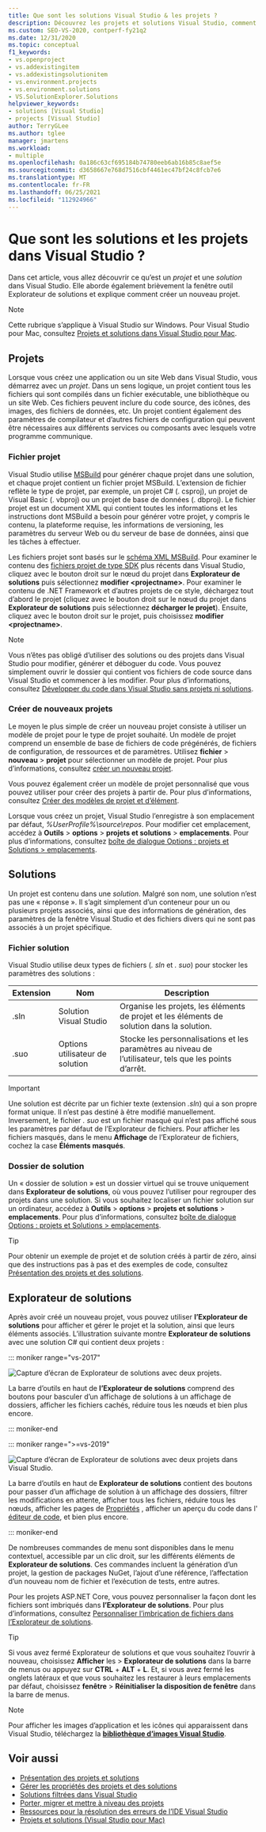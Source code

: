 ```yaml
---
title: Que sont les solutions Visual Studio & les projets ?
description: Découvrez les projets et solutions Visual Studio, comment créer de nouveaux projets à partir d’un modèle et comment afficher & gérer des projets dans Explorateur de solutions.
ms.custom: SEO-VS-2020, contperf-fy21q2
ms.date: 12/31/2020
ms.topic: conceptual
f1_keywords:
- vs.openproject
- vs.addexistingitem
- vs.addexistingsolutionitem
- vs.environment.projects
- vs.environment.solutions
- VS.SolutionExplorer.Solutions
helpviewer_keywords:
- solutions [Visual Studio]
- projects [Visual Studio]
author: TerryGLee
ms.author: tglee
manager: jmartens
ms.workload:
- multiple
ms.openlocfilehash: 0a186c63cf695184b74780eeb6ab16b85c8aef5e
ms.sourcegitcommit: d3658667e768d7516cbf4461ec47bf24c8fcb7e6
ms.translationtype: MT
ms.contentlocale: fr-FR
ms.lasthandoff: 06/25/2021
ms.locfileid: "112924966"
---
```

# <a name="what-are-solutions-and-projects-in-visual-studio"></a>Que sont les solutions et les projets dans Visual Studio ?

Dans cet article, vous allez découvrir ce qu’est un *projet* et une *solution* dans Visual Studio. Elle aborde également brièvement la fenêtre outil Explorateur de solutions et explique comment créer un nouveau projet.

> [!NOTE]
> Cette rubrique s’applique à Visual Studio sur Windows. Pour Visual Studio pour Mac, consultez [Projets et solutions dans Visual Studio pour Mac](/visualstudio/mac/projects-and-solutions).

## <a name="projects"></a>Projets

Lorsque vous créez une application ou un site Web dans Visual Studio, vous démarrez avec un *projet*. Dans un sens logique, un projet contient tous les fichiers qui sont compilés dans un fichier exécutable, une bibliothèque ou un site Web. Ces fichiers peuvent inclure du code source, des icônes, des images, des fichiers de données, etc. Un projet contient également des paramètres de compilateur et d’autres fichiers de configuration qui peuvent être nécessaires aux différents services ou composants avec lesquels votre programme communique.

### <a name="project-file"></a>Fichier projet

Visual Studio utilise [MSBuild](../msbuild/msbuild.md) pour générer chaque projet dans une solution, et chaque projet contient un fichier projet MSBuild. L’extension de fichier reflète le type de projet, par exemple, un projet C# (. csproj), un projet de Visual Basic (. vbproj) ou un projet de base de données (. dbproj). Le fichier projet est un document XML qui contient toutes les informations et les instructions dont MSBuild a besoin pour générer votre projet, y compris le contenu, la plateforme requise, les informations de versioning, les paramètres du serveur Web ou du serveur de base de données, ainsi que les tâches à effectuer.

Les fichiers projet sont basés sur le [schéma XML MSBuild](../msbuild/msbuild-project-file-schema-reference.md). Pour examiner le contenu des [fichiers projet de type SDK](../msbuild/how-to-use-project-sdk.md) plus récents dans Visual Studio, cliquez avec le bouton droit sur le nœud du projet dans **Explorateur de solutions** puis sélectionnez **modifier \<projectname\>**. Pour examiner le contenu de .NET Framework et d’autres projets de ce style, déchargez tout d’abord le projet (cliquez avec le bouton droit sur le nœud du projet dans **Explorateur de solutions** puis sélectionnez **décharger le projet**). Ensuite, cliquez avec le bouton droit sur le projet, puis choisissez **modifier \<projectname\>**.

> [!NOTE]
> Vous n’êtes pas obligé d’utiliser des solutions ou des projets dans Visual Studio pour modifier, générer et déboguer du code. Vous pouvez simplement ouvrir le dossier qui contient vos fichiers de code source dans Visual Studio et commencer à les modifier. Pour plus d’informations, consultez [Développer du code dans Visual Studio sans projets ni solutions](../ide/develop-code-in-visual-studio-without-projects-or-solutions.md).

### <a name="create-new-projects"></a>Créer de nouveaux projets

Le moyen le plus simple de créer un nouveau projet consiste à utiliser un modèle de projet pour le type de projet souhaité. Un modèle de projet comprend un ensemble de base de fichiers de code prégénérés, de fichiers de configuration, de ressources et de paramètres. Utilisez **fichier**  >  **nouveau**  >  **projet** pour sélectionner un modèle de projet. Pour plus d’informations, consultez [créer un nouveau projet](create-new-project.md).

Vous pouvez également créer un modèle de projet personnalisé que vous pouvez utiliser pour créer des projets à partir de. Pour plus d’informations, consultez [Créer des modèles de projet et d’élément](../ide/creating-project-and-item-templates.md).

Lorsque vous créez un projet, Visual Studio l’enregistre à son emplacement par défaut, *%UserProfile%\source\repos*. Pour modifier cet emplacement, accédez à **Outils**  >  **options**  >  **projets et solutions**  >  **emplacements**. Pour plus d’informations, consultez [boîte de dialogue Options : projets et Solutions > emplacements](./reference/projects-solutions-locations-options.md).

## <a name="solutions"></a>Solutions

Un projet est contenu dans une *solution*. Malgré son nom, une solution n’est pas une « réponse ». Il s’agit simplement d’un conteneur pour un ou plusieurs projets associés, ainsi que des informations de génération, des paramètres de la fenêtre Visual Studio et des fichiers divers qui ne sont pas associés à un projet spécifique.

### <a name="solution-file"></a>Fichier solution

Visual Studio utilise deux types de fichiers (*. sln* et *. suo*) pour stocker les paramètres des solutions :

|Extension|Nom|Description|
|---------------|----------|-----------------|
|.sln|Solution Visual Studio|Organise les projets, les éléments de projet et les éléments de solution dans la solution.|
|.suo|Options utilisateur de solution|Stocke les personnalisations et les paramètres au niveau de l’utilisateur, tels que les points d’arrêt.|

> [!IMPORTANT]
> Une solution est décrite par un fichier texte (extension *.sln*) qui a son propre format unique. Il n’est pas destiné à être modifié manuellement. Inversement, le fichier *. suo* est un fichier masqué qui n’est pas affiché sous les paramètres par défaut de l’Explorateur de fichiers. Pour afficher les fichiers masqués, dans le menu **Affichage** de l’Explorateur de fichiers, cochez la case **Éléments masqués**.

### <a name="solution-folder"></a>Dossier de solution

Un « dossier de solution » est un dossier virtuel qui se trouve uniquement dans **Explorateur de solutions**, où vous pouvez l’utiliser pour regrouper des projets dans une solution. Si vous souhaitez localiser un fichier solution sur un ordinateur, accédez à **Outils**  >  **options**  >  **projets et solutions**  >  **emplacements**. Pour plus d’informations, consultez [boîte de dialogue Options : projets et Solutions > emplacements](./reference/projects-solutions-locations-options.md).

> [!TIP]
> Pour obtenir un exemple de projet et de solution créés à partir de zéro, ainsi que des instructions pas à pas et des exemples de code, consultez [Présentation des projets et des solutions](../get-started/tutorial-projects-solutions.md).

## <a name="solution-explorer"></a>Explorateur de solutions

Après avoir créé un nouveau projet, vous pouvez utiliser **l’Explorateur de solutions** pour afficher et gérer le projet et la solution, ainsi que leurs éléments associés. L’illustration suivante montre **Explorateur de solutions** avec une solution C# qui contient deux projets :

::: moniker range="vs-2017"

![Capture d’écran de Explorateur de solutions avec deux projets.](../ide/media/vs2015_solution_explorer.png)

La barre d’outils en haut de **l’Explorateur de solutions** comprend des boutons pour basculer d’un affichage de solutions à un affichage de dossiers, afficher les fichiers cachés, réduire tous les nœuds et bien plus encore.

::: moniker-end

::: moniker range=">=vs-2019"

![Capture d’écran de Explorateur de solutions avec deux projets dans Visual Studio.](../ide/media/solution-explorer.png)

La barre d’outils en haut de **Explorateur de solutions** contient des boutons pour passer d’un affichage de solution à un affichage des dossiers, filtrer les modifications en attente, afficher tous les fichiers, réduire tous les nœuds, afficher les pages de [Propriétés](managing-project-and-solution-properties.md) , afficher un aperçu du code dans l' [éditeur de code](writing-code-in-the-code-and-text-editor.md), et bien plus encore.

::: moniker-end

De nombreuses commandes de menu sont disponibles dans le menu contextuel, accessible par un clic droit, sur les différents éléments de **Explorateur de solutions**. Ces commandes incluent la génération d’un projet, la gestion de packages NuGet, l’ajout d’une référence, l’affectation d’un nouveau nom de fichier et l’exécution de tests, entre autres.

Pour les projets ASP.NET Core, vous pouvez personnaliser la façon dont les fichiers sont imbriqués dans **l’Explorateur de solutions**. Pour plus d’informations, consultez [Personnaliser l’imbrication de fichiers dans l’Explorateur de solutions](file-nesting-solution-explorer.md).

> [!TIP]
> Si vous avez fermé Explorateur de solutions et que vous souhaitez l’ouvrir à nouveau, choisissez **Afficher** les  >  **Explorateur de solutions** dans la barre de menus ou appuyez sur **CTRL** + **ALT** + **L**. Et, si vous avez fermé les onglets latéraux et que vous souhaitez les restaurer à leurs emplacements par défaut, choisissez **fenêtre**  >  **Réinitialiser la disposition de fenêtre** dans la barre de menus.

> [!NOTE]
> Pour afficher les images d’application et les icônes qui apparaissent dans Visual Studio, téléchargez la [**bibliothèque d’images Visual Studio**](https://www.microsoft.com/download/details.aspx?id=35825).

## <a name="see-also"></a>Voir aussi

- [Présentation des projets et solutions](../get-started/tutorial-projects-solutions.md)
- [Gérer les propriétés des projets et des solutions](managing-project-and-solution-properties.md)
- [Solutions filtrées dans Visual Studio](filtered-solutions.md)
- [Porter, migrer et mettre à niveau des projets](../porting/port-migrate-and-upgrade-visual-studio-projects.md)
- [Ressources pour la résolution des erreurs de l’IDE Visual Studio](./reference/resources-for-troubleshooting-integrated-development-environment-errors.md)
- [Projets et solutions (Visual Studio pour Mac)](/visualstudio/mac/projects-and-solutions)
